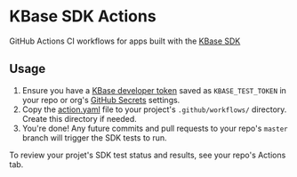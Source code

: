 # KBase SDK Actions
GitHub Actions CI workflows for apps built with the [KBase SDK](https://kbase.github.io/kb_sdk_docs/index.html) 

## Usage

1. Ensure you have a [KBase developer token](https://kbase.github.io/kb_sdk_docs/tutorial/3_initialize.html#set-up-your-developer-credentials) saved as `KBASE_TEST_TOKEN` in your repo or org's [GitHub Secrets](https://help.github.com/en/actions/configuring-and-managing-workflows/creating-and-storing-encrypted-secrets) settings.
1. Copy the [action.yaml](./action.yaml) file to your project's `.github/workflows/` directory. Create this directory if needed.
1. You're done! Any future commits and pull requests to your repo's `master` branch will trigger the SDK tests to run.

To review your projet's SDK test status and results, see your repo's Actions tab.

